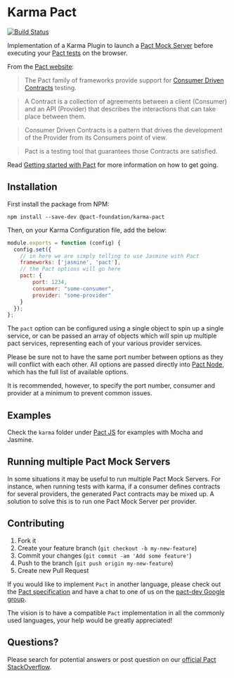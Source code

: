 # Karma Pact

[![Build Status](https://travis-ci.org/pact-foundation/karma-pact.svg?branch=master)](https://travis-ci.org/pact-foundation/karma-pact)

Implementation of a Karma Plugin to launch a [Pact Mock Server](https://github.com/pact-foundation/pact-node) before executing your [Pact tests](https://github.com/pact-foundation/pact-js) on the browser.

From the [Pact website](http://docs.pact.io/):

>The Pact family of frameworks provide support for [Consumer Driven Contracts](http://martinfowler.com/articles/consumerDrivenContracts.html) testing.

>A Contract is a collection of agreements between a client (Consumer) and an API (Provider) that describes the interactions that can take place between them.

>Consumer Driven Contracts is a pattern that drives the development of the Provider from its Consumers point of view.

>Pact is a testing tool that guarantees those Contracts are satisfied.

Read [Getting started with Pact](http://dius.com.au/2016/02/03/microservices-pact/) for more information on
how to get going.

## Installation

First install the package from NPM:

```
npm install --save-dev @pact-foundation/karma-pact
```

Then, on your Karma Configuration file, add the below:

```javascript
module.exports = function (config) {
  config.set({
    // in here we are simply telling to use Jasmine with Pact
    frameworks: ['jasmine', 'pact'],
    // the Pact options will go here
    pact: {
    	port: 1234,
    	consumer: "some-consumer",
    	provider: "some-provider"
    }
  });
};
```

The `pact` option can be configured using a single object to spin up a single service, or can be passed an array of objects which will spin up multiple pact services, representing each of your various provider services.

Please be sure not to have 
the same port number between options as they will conflict with each other. All options are passed directly into [Pact Node](https://github.com/pact-foundation/pact-node#create-pact-mock-server), which has the full list of available options. 

It is recommended, however, to specify the port number, consumer and provider at a minimum to prevent common issues.

## Examples

Check the `karma` folder under [Pact JS](https://github.com/pact-foundation/pact-js) for examples with Mocha and Jasmine.

## Running multiple Pact Mock Servers

In some situations it may be useful to run multiple Pact Mock Servers. For instance, when running tests with karma, if a consumer 
defines contracts for several providers, the generated Pact contracts may be mixed up. A solution to solve this is to
run one Pact Mock Server per provider.

## Contributing

1. Fork it
2. Create your feature branch (`git checkout -b my-new-feature`)
3. Commit your changes (`git commit -am 'Add some feature'`)
4. Push to the branch (`git push origin my-new-feature`)
5. Create new Pull Request

If you would like to implement `Pact` in another language, please check out the [Pact specification](https://github.com/bethesque/pact-specification) and have a chat to one of us on the [pact-dev Google group](https://groups.google.com/forum/#!forum/pact-support).

The vision is to have a compatible `Pact` implementation in all the commonly used languages, your help would be greatly appreciated!

## Questions?

Please search for potential answers or post question on our [official Pact StackOverflow](https://stackoverflow.com/questions/tagged/pact).
